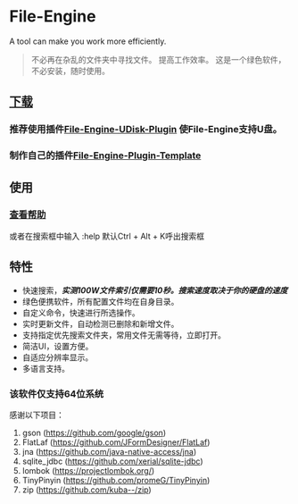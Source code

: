 # File-Engine
A tool can make you work more efficiently.

>不必再在杂乱的文件夹中寻找文件。
提高工作效率。
这是一个绿色软件，不必安装，随时使用。

## [下载](https://github.com/XUANXUQAQ/File-Engine/releases/)
### 推荐使用插件[File-Engine-UDisk-Plugin](https://github.com/XUANXUQAQ/File-Engine-UDisk-Plugin) 使File-Engine支持U盘。
### 制作自己的插件[File-Engine-Plugin-Template](https://github.com/XUANXUQAQ/File-Engine-Plugin-Template)
## 使用
### [查看帮助](https://github.com/XUANXUQAQ/File-Engine/wiki/Usage)   
或者在搜索框中输入 :help    默认Ctrl + Alt + K呼出搜索框
## 特性
 * 快速搜索，***实测100W文件索引仅需要10秒。搜索速度取决于你的硬盘的速度***
 * 绿色便携软件，所有配置文件均在自身目录。
 * 自定义命令，快速进行所选操作。
 * 实时更新文件，自动检测已删除和新增文件。
 * 支持指定优先搜索文件夹，常用文件无需等待，立即打开。
 * 简洁UI，设置方便。
 * 自适应分辨率显示。    
 * 多语言支持。   
### 该软件仅支持64位系统

感谢以下项目：   
1. gson (https://github.com/google/gson)
2. FlatLaf (https://github.com/JFormDesigner/FlatLaf)   
3. jna (https://github.com/java-native-access/jna)   
4. sqlite_jdbc (https://github.com/xerial/sqlite-jdbc)   
5. lombok (https://projectlombok.org/)   
6. TinyPinyin (https://github.com/promeG/TinyPinyin)
7. zip (https://github.com/kuba--/zip)
